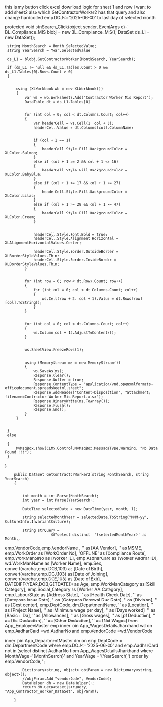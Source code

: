 this is my button click excel download logic for sheet 1 and now i want to add sheet2 also which GetContractorWorker2 has that query and also change hardcoded emp.DOJ<='2025-06-30' to last day of selected month

protected void btnSearch_Click(object sender, EventArgs e)
 {
     BL_Compliance_MIS blobj = new BL_Compliance_MIS();
     DataSet ds_L1 = new DataSet();

     string MonthSearch = Month.SelectedValue;
     string YearSearch = Year.SelectedValue;

     ds_L1 = blobj.GetContractorWorker(MonthSearch, YearSearch);

     if (ds_L1 != null && ds_L1.Tables.Count > 0 && ds_L1.Tables[0].Rows.Count > 0)
     {


         using (XLWorkbook wb = new XLWorkbook())
         {
             var ws = wb.Worksheets.Add("Contractor Worker Mis Report");
             DataTable dt = ds_L1.Tables[0];

             
             for (int col = 0; col < dt.Columns.Count; col++)
             {
                 var headerCell = ws.Cell(1, col + 1);
                 headerCell.Value = dt.Columns[col].ColumnName;

                 
                 if (col + 1 == 1) 
                 {
                     headerCell.Style.Fill.BackgroundColor = XLColor.Salmon;
                 }
                 else if (col + 1 >= 2 && col + 1 <= 16) 
                 {
                     headerCell.Style.Fill.BackgroundColor = XLColor.BabyBlue;
                 }
                 else if (col + 1 >= 17 && col + 1 <= 27) 
                 {
                     headerCell.Style.Fill.BackgroundColor = XLColor.Lilac; 
                 }
                 else if (col + 1 >= 28 && col + 1 <= 47) 
                 {
                     headerCell.Style.Fill.BackgroundColor = XLColor.Cream;
                 }

                
                 headerCell.Style.Font.Bold = true;
                 headerCell.Style.Alignment.Horizontal = XLAlignmentHorizontalValues.Center;

                 headerCell.Style.Border.OutsideBorder = XLBorderStyleValues.Thin;
                 headerCell.Style.Border.InsideBorder = XLBorderStyleValues.Thin;
             }

            
             for (int row = 0; row < dt.Rows.Count; row++)
             {
                 for (int col = 0; col < dt.Columns.Count; col++)
                 {
                     ws.Cell(row + 2, col + 1).Value = dt.Rows[row][col].ToString();
                 }
             }

             
             for (int col = 0; col < dt.Columns.Count; col++)
             {
                 ws.Column(col + 1).AdjustToContents();
             }

             
             ws.SheetView.FreezeRows(1);

            
             using (MemoryStream ms = new MemoryStream())
             {
                 wb.SaveAs(ms);
                 Response.Clear();
                 Response.Buffer = true;
                 Response.ContentType = "application/vnd.openxmlformats-officedocument.spreadsheetml.sheet";
                 Response.AddHeader("Content-Disposition", "attachment; filename=Contractor Worker Mis Report.xlsx");
                 Response.BinaryWrite(ms.ToArray());
                 Response.Flush();
                 Response.End();
             }
         }


     }
     else

     {
         MyMsgBox.show(CLMS.Control.MyMsgBox.MessageType.Warning, "No Data Found !!!");
     }

 }


        public DataSet GetContractorWorker2(string MonthSearch, string YearSearch)
        {


            int month = int.Parse(MonthSearch);
            int year = int.Parse(YearSearch);

            DateTime selectedDate = new DateTime(year, month, 1);

            string selectedMonthYear = selectedDate.ToString("MMM-yy", CultureInfo.InvariantCulture);

            string strQuery =
                         $@"select distinct  '{selectedMonthYear}' as Month,,
emp.VendorCode,emp.VendorName ,
'' as [AA Vendor],
  '' as MSME,
  emp.WorkOrder as [WorkOrder No],
  'OFFLINE' as [Compliance Route],
   emp.WorkManSlNo as [Worker ID],
   emp.AadharCard as [Worker Aadhar ID],
   wd.WorkManName as [Worker Name],
   emp.Sex,
   convert(varchar,emp.DOB,103) as [Date of Birth],
   convert(varchar,emp.DOJ,103) as [Date of Joining],
   convert(varchar,emp.DOE,103) as [Date of Exit],
   DATEDIFF(YEAR,DOB,GETDATE()) as Age,
   emp.WorkManCategory as [Skill Category],
   emp.Social_Category as [Worker AA Category],
   emp.LabourState as [Address State],
    '' as [Health Check Date],
                              '' as [Gatepass Issue Date],
                               '' as [Gatepass Renewal Due Date],
                              '' as [Division],
                              '' as [Cost center],
                             emp.DeptCode,
                             dm.DepartmentName,
                          '' as [Location],
                          '' as [Project Name],
                          '' as [Minimum wage per day],
                          '' as  [Days worked],
                          '' as  [Basic + Da],
                          '' as  [Allowances],
                          '' as  [Gross wages],
                          '' as  [pf Deduction],
                          '' as  [Esi Deduction],
                          '' as  [Other Deduction],
                          '' as [Net Wages]
from App_EmployeeMaster emp
 inner join App_WagesDetailsJharkhand wd
  on emp.AadharCard =wd.AadharNo
  and emp.VendorCode =wd.VendorCode

  inner join App_DepartmentMaster dm
  on emp.DeptCode = dm.DepartmentCode
where  emp.DOJ<='2025-06-30' and emp.AadharCard not in (select distinct AadharNo from App_WagesDetailsJharkhand 
where MonthWage='{MonthSearch}' and YearWage ='{YearSearch}') order by emp.VendorCode;";

            Dictionary<string, object> objParam = new Dictionary<string, object>();
            //objParam.Add("vendorCode", VendorCode);
            DataHelper dh = new DataHelper();
            return dh.GetDataset(strQuery, "App_Contractor_Worker_DataSet", objParam);

        }
